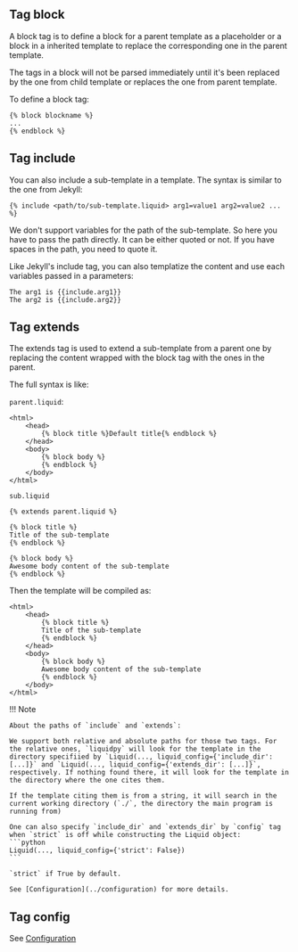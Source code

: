 ## Tag block

A block tag is to define a block for a parent template as a placeholder or a block in a inherited template to replace the corresponding one in the parent template.

The tags in a block will not be parsed immediately until it's been replaced by the one from child template or replaces the one from parent template.

To define a block tag:
```liquid
{% block blockname %}
...
{% endblock %}
```

## Tag include

You can also include a sub-template in a template. The syntax is similar to the one from Jekyll:
```liquid
{% include <path/to/sub-template.liquid> arg1=value1 arg2=value2 ... %}
```

We don't support variables for the path of the sub-template. So here you have to pass the path directly. It can be either quoted or not. If you have spaces in the path, you need to quote it.

Like Jekyll's include tag, you can also templatize the content and use each variables passed in a parameters:
```liquid
The arg1 is {{include.arg1}}
The arg2 is {{include.arg2}}
```

## Tag extends

The extends tag is used to extend a sub-template from a parent one by replacing the content wrapped with the block tag with the ones in the parent.

The full syntax is like:

`parent.liquid`:
```liquid
<html>
    <head>
        {% block title %}Default title{% endblock %}
    </head>
    <body>
        {% block body %}
        {% endblock %}
    </body>
</html>
```

`sub.liquid`
```liquid
{% extends parent.liquid %}

{% block title %}
Title of the sub-template
{% endblock %}

{% block body %}
Awesome body content of the sub-template
{% endblock %}
```

Then the template will be compiled as:
```liquid
<html>
    <head>
        {% block title %}
        Title of the sub-template
        {% endblock %}
    </head>
    <body>
        {% block body %}
        Awesome body content of the sub-template
        {% endblock %}
    </body>
</html>
```

!!! Note

    About the paths of `include` and `extends`:

    We support both relative and absolute paths for those two tags. For the relative ones, `liquidpy` will look for the template in the directory specifiied by `Liquid(..., liquid_config={'include_dir': [...]}` and `Liquid(..., liquid_config={'extends_dir': [...]}`, respectively. If nothing found there, it will look for the template in the directory where the one cites them.

    If the template citing them is from a string, it will search in the current working directory (`./`, the directory the main program is running from)

    One can also specify `include_dir` and `extends_dir` by `config` tag when `strict` is off while constructing the Liquid object:
    ```python
    Liquid(..., liquid_config={'strict': False})
    ```

    `strict` if True by default.

    See [Configuration](../configuration) for more details.


## Tag config

See [Configuration](../configuration)
